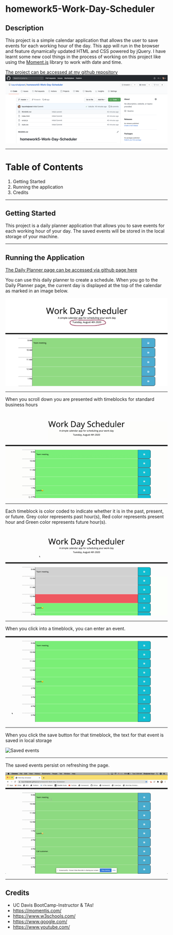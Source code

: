 # homework5-Work-Day-Scheduler

## Description
 This project is a simple calendar application that allows the user to save events for each working hour of the day. This app will run in the browser and feature dynamically updated HTML and CSS powered by jQuery. I have learnt some new cool things in the process of working on this project like using the [Moment.js](https://momentjs.com/) library to work with date and time.

 [The project can be accessed at my github repository](https://github.com/kaurshalpreet/homework5-Work-Day-Scheduler)
 ![Homework Repository Screenshot](./assets/repo.png)

 ---

# Table of Contents
1. Getting Started
1. Running the application
1. Credits
---

## Getting Started

This project is a daily planner application that allows you to save events for each working hour of your day. The saved events will be stored in the local storage of your machine. 


---

## Running the Application

[The Daily Planner page can be accessed via github page here](https://kaurshalpreet.github.io/homework5-Work-Day-Scheduler/)

You can use this daily planner to create a schedule. When you go to the Daily Planner page, the current day is displayed at the top of the calendar as marked in an image below.

![Date Display](./assets/dateDisplay.png)

---

When you scroll down you are presented with timeblocks for standard business hours

![Timeblocks](./assets/timeblocks.gif)

---

Each timeblock is color coded to indicate whether it is in the past, present, or future. Grey color represents past hour(s), Red color represents present hour and Green color represents future hour(s).

![Timeblock Color Codes](./assets/colorCoded.gif)

---

When you click into a timeblock, you can enter an event. 

![Entering an Event](./assets/enteringEvents.gif)

---

When you click the save button for that timeblock, the text for that event is saved in local storage 

![Saved events](./assets/saveEvents.gif)

---

The saved events persist on refreshing the page.

![Refresh](./assets/refresh.gif)

---


## Credits
* UC Davis BootCamp-Instructor & TAs!
* https://momentjs.com/
* https://www.w3schools.com/
* https://www.google.com/
* https://www.youtube.com/







 
